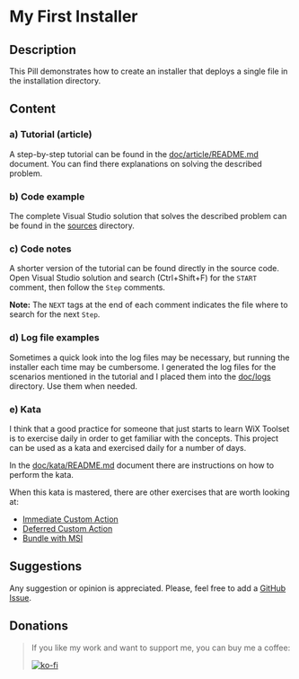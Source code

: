 # My First Installer

## Description

This Pill demonstrates how to create an installer that deploys a single file in the installation directory.

## Content

### a) Tutorial (article)

A step-by-step tutorial can be found in the [doc/article/README.md](doc/article/README.md) document. You can find there explanations on solving the described problem.

### b) Code example

The complete Visual Studio solution that solves the described problem can be found in the [sources](sources) directory.

### c) Code notes

A shorter version of the tutorial can be found directly in the source code. Open Visual Studio solution and search (Ctrl+Shift+F) for the `START` comment, then follow the `Step` comments.

**Note:** The `NEXT` tags at the end of each comment indicates the file where to search for the next `Step`.

### d) Log file examples

Sometimes a quick look into the log files may be necessary, but running the installer each time may be cumbersome. I generated the log files for the scenarios mentioned in the tutorial and I placed them into the [doc/logs](doc/logs) directory. Use them when needed.

### e) Kata

I think that a good practice for someone that just starts to learn WiX Toolset is to exercise daily in order to get familiar with the concepts. This project can be used as a kata and exercised daily for a number of days.

In the [doc/kata/README.md](doc/kata/README.md) document there are instructions on how to perform the kata.

When this kata is mastered, there are other exercises that are worth looking at:

- [Immediate Custom Action](https://github.com/WiX-Toolset-Pills-15mg/Immediate-Custom-Action)
- [Deferred Custom Action](https://github.com/WiX-Toolset-Pills-15mg/Deferred-Custom-Action)
- [Bundle with MSI](https://github.com/WiX-Toolset-Pills-15mg/Bundle-with-MSI)

## Suggestions

Any suggestion or opinion is appreciated. Please, feel free to add a [GitHub Issue](https://github.com/WiX-Toolset-Pills-15mg/My-First-Installer/issues/new?assignees=&labels=&template=feature_request.md&title=).

## Donations

> If you like my work and want to support me, you can buy me a coffee:
>
> [![ko-fi](https://www.ko-fi.com/img/githubbutton_sm.svg)](https://ko-fi.com/Y8Y62EZ8H)

